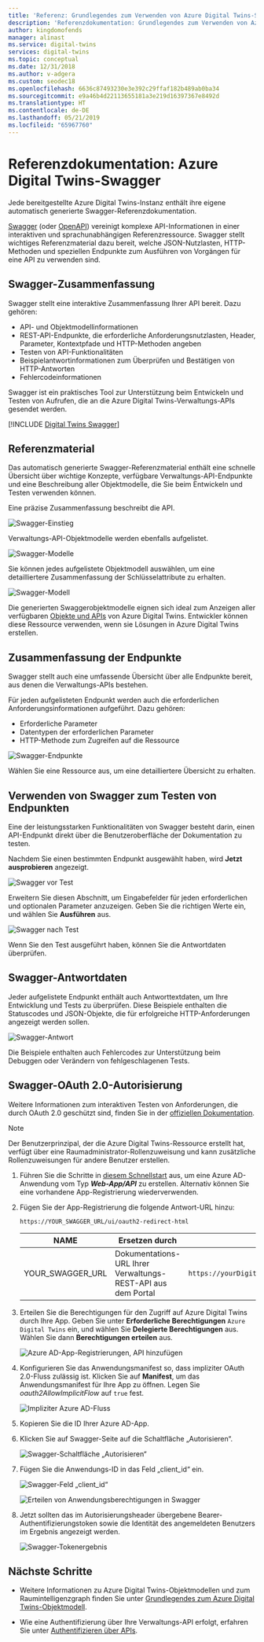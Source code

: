 ```yaml
---
title: 'Referenz: Grundlegendes zum Verwenden von Azure Digital Twins-Swagger | Microsoft-Dokumentation'
description: 'Referenzdokumentation: Grundlegendes zum Verwenden von Azure Digital Twins-Swagger'
author: kingdomofends
manager: alinast
ms.service: digital-twins
services: digital-twins
ms.topic: conceptual
ms.date: 12/31/2018
ms.author: v-adgera
ms.custom: seodec18
ms.openlocfilehash: 6636c87493230e3e392c29ffaf182b489ab0ba34
ms.sourcegitcommit: e9a46b4d22113655181a3e219d16397367e8492d
ms.translationtype: HT
ms.contentlocale: de-DE
ms.lasthandoff: 05/21/2019
ms.locfileid: "65967760"
---
```

# <a name="azure-digital-twins-swagger-reference-documentation"></a>Referenzdokumentation: Azure Digital Twins-Swagger

Jede bereitgestellte Azure Digital Twins-Instanz enthält ihre eigene automatisch generierte Swagger-Referenzdokumentation.

[Swagger](https://swagger.io/) (oder [OpenAPI](https://www.openapis.org/)) vereinigt komplexe API-Informationen in einer interaktiven und sprachunabhängigen Referenzressource. Swagger stellt wichtiges Referenzmaterial dazu bereit, welche JSON-Nutzlasten, HTTP-Methoden und speziellen Endpunkte zum Ausführen von Vorgängen für eine API zu verwenden sind.

## <a name="swagger-summary"></a>Swagger-Zusammenfassung

Swagger stellt eine interaktive Zusammenfassung Ihrer API bereit. Dazu gehören:

* API- und Objektmodellinformationen
* REST-API-Endpunkte, die erforderliche Anforderungsnutzlasten, Header, Parameter, Kontextpfade und HTTP-Methoden angeben
* Testen von API-Funktionalitäten
* Beispielantwortinformationen zum Überprüfen und Bestätigen von HTTP-Antworten
* Fehlercodeinformationen

Swagger ist ein praktisches Tool zur Unterstützung beim Entwickeln und Testen von Aufrufen, die an die Azure Digital Twins-Verwaltungs-APIs gesendet werden.

[!INCLUDE [Digital Twins Swagger](../../includes/digital-twins-swagger.md)]

## <a name="reference-material"></a>Referenzmaterial

Das automatisch generierte Swagger-Referenzmaterial enthält eine schnelle Übersicht über wichtige Konzepte, verfügbare Verwaltungs-API-Endpunkte und eine Beschreibung aller Objektmodelle, die Sie beim Entwickeln und Testen verwenden können.

Eine präzise Zusammenfassung beschreibt die API.

![Swagger-Einstieg][1]

Verwaltungs-API-Objektmodelle werden ebenfalls aufgelistet.

![Swagger-Modelle][2]

Sie können jedes aufgelistete Objektmodell auswählen, um eine detailliertere Zusammenfassung der Schlüsselattribute zu erhalten.

![Swagger-Modell][3]

Die generierten Swaggerobjektmodelle eignen sich ideal zum Anzeigen aller verfügbaren [Objekte und APIs](./concepts-objectmodel-spatialgraph.md) von Azure Digital Twins. Entwickler können diese Ressource verwenden, wenn sie Lösungen in Azure Digital Twins erstellen.

## <a name="endpoint-summary"></a>Zusammenfassung der Endpunkte

Swagger stellt auch eine umfassende Übersicht über alle Endpunkte bereit, aus denen die Verwaltungs-APIs bestehen.

Für jeden aufgelisteten Endpunkt werden auch die erforderlichen Anforderungsinformationen aufgeführt. Dazu gehören:

* Erforderliche Parameter
* Datentypen der erforderlichen Parameter
* HTTP-Methode zum Zugreifen auf die Ressource

![Swagger-Endpunkte][4]

Wählen Sie eine Ressource aus, um eine detailliertere Übersicht zu erhalten.

## <a name="use-swagger-to-test-endpoints"></a>Verwenden von Swagger zum Testen von Endpunkten

Eine der leistungsstarken Funktionalitäten von Swagger besteht darin, einen API-Endpunkt direkt über die Benutzeroberfläche der Dokumentation zu testen.

Nachdem Sie einen bestimmten Endpunkt ausgewählt haben, wird **Jetzt ausprobieren** angezeigt.

![Swagger vor Test][5]

Erweitern Sie diesen Abschnitt, um Eingabefelder für jeden erforderlichen und optionalen Parameter anzuzeigen. Geben Sie die richtigen Werte ein, und wählen Sie **Ausführen** aus.

![Swagger nach Test][6]

Wenn Sie den Test ausgeführt haben, können Sie die Antwortdaten überprüfen.

## <a name="swagger-response-data"></a>Swagger-Antwortdaten

Jeder aufgelistete Endpunkt enthält auch Antworttextdaten, um Ihre Entwicklung und Tests zu überprüfen. Diese Beispiele enthalten die Statuscodes und JSON-Objekte, die für erfolgreiche HTTP-Anforderungen angezeigt werden sollen.

![Swagger-Antwort][7]

Die Beispiele enthalten auch Fehlercodes zur Unterstützung beim Debuggen oder Verändern von fehlgeschlagenen Tests.

## <a name="swagger-oauth-20-authorization"></a>Swagger-OAuth 2.0-Autorisierung

Weitere Informationen zum interaktiven Testen von Anforderungen, die durch OAuth 2.0 geschützt sind, finden Sie in der [offiziellen Dokumentation](https://swagger.io/docs/specification/authentication/oauth2/).

> [!NOTE]
> Der Benutzerprinzipal, der die Azure Digital Twins-Ressource erstellt hat, verfügt über eine Raumadministrator-Rollenzuweisung und kann zusätzliche Rollenzuweisungen für andere Benutzer erstellen.

1. Führen Sie die Schritte in [diesem Schnellstart](https://docs.microsoft.com/azure/active-directory/develop/quickstart-v1-integrate-apps-with-azure-ad) aus, um eine Azure AD-Anwendung vom Typ ***Web-App/API*** zu erstellen. Alternativ können Sie eine vorhandene App-Registrierung wiederverwenden.

2. Fügen Sie der App-Registrierung die folgende Antwort-URL hinzu:

    ```plaintext
    https://YOUR_SWAGGER_URL/ui/oauth2-redirect-html
    ```
    | NAME  | Ersetzen durch | Beispiel |
    |---------|---------|---------|
    | YOUR_SWAGGER_URL | Dokumentations-URL Ihrer Verwaltungs-REST-API aus dem Portal  | `https://yourDigitalTwinsName.yourLocation.azuresmartspaces.net/management/swagger` |

3. Erteilen Sie die Berechtigungen für den Zugriff auf Azure Digital Twins durch Ihre App. Geben Sie unter **Erforderliche Berechtigungen** `Azure Digital Twins` ein, und wählen Sie **Delegierte Berechtigungen** aus. Wählen Sie dann **Berechtigungen erteilen** aus.

    ![Azure AD-App-Registrierungen, API hinzufügen](../../includes/media/digital-twins-permissions/aad-app-req-permissions.png)

4. Konfigurieren Sie das Anwendungsmanifest so, dass impliziter OAuth 2.0-Fluss zulässig ist. Klicken Sie auf **Manifest**, um das Anwendungsmanifest für Ihre App zu öffnen. Legen Sie *oauth2AllowImplicitFlow* auf `true` fest.

    ![Impliziter Azure AD-Fluss](../../includes/media/digital-twins-permissions/aad-app-allow-implicit-flow.png)

5. Kopieren Sie die ID Ihrer Azure AD-App.

6. Klicken Sie auf Swagger-Seite auf die Schaltfläche „Autorisieren“.

    ![Swagger-Schaltfläche „Autorisieren“](../../includes/media/digital-twins-permissions/swagger-select-authorize-btn.png)

7. Fügen Sie die Anwendungs-ID in das Feld „client_id“ ein.

    ![Swagger-Feld „client_id“](../../includes/media/digital-twins-permissions/swagger-auth-form.png)

    ![Erteilen von Anwendungsberechtigungen in Swagger](../../includes/media/digital-twins-permissions/swagger-grant-application-permissions.png)

8. Jetzt sollten das im Autorisierungsheader übergebene Bearer-Authentifizierungstoken sowie die Identität des angemeldeten Benutzers im Ergebnis angezeigt werden.

    ![Swagger-Tokenergebnis](../../includes/media/digital-twins-permissions/swagger-token-example.png)

## <a name="next-steps"></a>Nächste Schritte

- Weitere Informationen zu Azure Digital Twins-Objektmodellen und zum Raumintelligenzgraph finden Sie unter [Grundlegendes zum Azure Digital Twins-Objektmodell](./concepts-objectmodel-spatialgraph.md).

- Wie eine Authentifizierung über Ihre Verwaltungs-API erfolgt, erfahren Sie unter [Authentifizieren über APIs](./security-authenticating-apis.md).

<!-- Images -->
[1]: media/how-to-use-swagger/swagger_management_top.PNG
[2]: media/how-to-use-swagger/swagger_management_models.PNG
[3]: media/how-to-use-swagger/swagger_management_model.PNG
[4]: media/how-to-use-swagger/swagger_management_endpoints.PNG
[5]: media/how-to-use-swagger/swagger_management_try.PNG
[6]: media/how-to-use-swagger/swagger_management_tried.PNG
[7]: media/how-to-use-swagger/swagger_management_response.PNG
